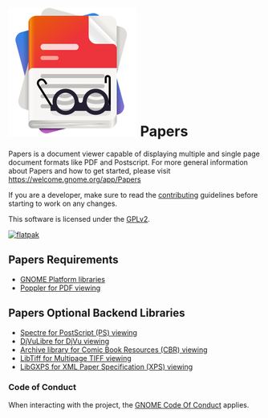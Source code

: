 # ![papers-logo] Papers

Papers is a document viewer capable of displaying multiple and single
page document formats like PDF and Postscript.  For more general
information about Papers and how to get started, please visit
https://welcome.gnome.org/app/Papers

If you are a developer, make sure to read the [contributing](CONTRIBUTING.md)
guidelines before starting to work on any changes.

This software is licensed under the [GPLv2][license].

[![flatpak]](https://flathub.org/apps/details/org.gnome.Papers)

## Papers Requirements

* [GNOME Platform libraries][gnome]
* [Poppler for PDF viewing][poppler]

## Papers Optional Backend Libraries

* [Spectre for PostScript (PS) viewing][ghostscript]
* [DjVuLibre for DjVu viewing][djvulibre]
* [Archive library for Comic Book Resources (CBR) viewing][comics]
* [LibTiff for Multipage TIFF viewing][tiff]
* [LibGXPS for XML Paper Specification (XPS) viewing][xps]

[gnome]: https://www.gnome.org/
[poppler]: https://poppler.freedesktop.org/
[ghostscript]: https://www.freedesktop.org/wiki/Software/libspectre/
[djvulibre]: https://djvulibre.djvuzone.org/
[comics]: https://libarchive.org/
[tiff]: http://libtiff.org/
[xps]: https://wiki.gnome.org/Projects/libgxps
[license]: COPYING
[papers-logo]: data/icons/scalable/apps/org.gnome.Papers.svg
[flatpak]: https://flathub.org/api/badge?svg&locale=en

### Code of Conduct

When interacting with the project, the [GNOME Code Of Conduct](https://conduct.gnome.org/) applies.
